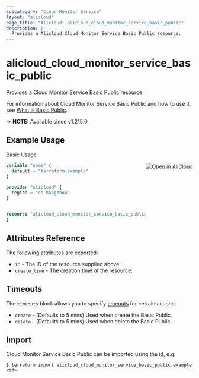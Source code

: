 ```yaml
---
subcategory: "Cloud Monitor Service"
layout: "alicloud"
page_title: "Alicloud: alicloud_cloud_monitor_service_basic_public"
description: |-
  Provides a Alicloud Cloud Monitor Service Basic Public resource.
---
```


# alicloud_cloud_monitor_service_basic_public

Provides a Cloud Monitor Service Basic Public resource. 

For information about Cloud Monitor Service Basic Public and how to use it, see [What is Basic Public](https://www.alibabacloud.com/help/en/cms/product-overview/what-is-cloudmonitor).

-> **NOTE:** Available since v1.215.0.

## Example Usage
<div class="oics-button" style="float: right;margin: 0 0 -40px 0;">
  <a href="https://api.aliyun.com/api-tools/terraform?resource=alicloud_cloud_monitor_service_basic_public&exampleId=28178de5-57ed-d754-357a-57f7ac5bea4e29baf512&activeTab=example&spm=docs.r.cloud_monitor_service_basic_public.0.28178de557" target="_blank">
    <img alt="Open in AliCloud" src="https://img.alicdn.com/imgextra/i1/O1CN01hjjqXv1uYUlY56FyX_!!6000000006049-55-tps-254-36.svg" style="max-height: 44px; margin: 32px auto; max-width: 100%;">
  </a>
</div>

Basic Usage

```terraform
variable "name" {
  default = "terraform-example"
}

provider "alicloud" {
  region = "cn-hangzhou"
}


resource "alicloud_cloud_monitor_service_basic_public" "default" {
}
```

## Attributes Reference

The following attributes are exported:
* `id` - The ID of the resource supplied above.
* `create_time` - The creation time of the resource.

## Timeouts

The `timeouts` block allows you to specify [timeouts](https://www.terraform.io/docs/configuration-0-11/resources.html#timeouts) for certain actions:
* `create` - (Defaults to 5 mins) Used when create the Basic Public.
* `delete` - (Defaults to 5 mins) Used when delete the Basic Public.

## Import

Cloud Monitor Service Basic Public can be imported using the id, e.g.

```shell
$ terraform import alicloud_cloud_monitor_service_basic_public.example <id>
```